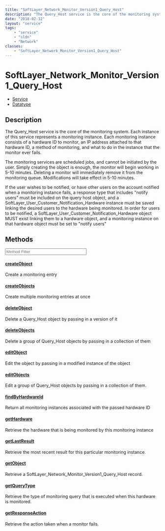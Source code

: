 ```yaml
---
title: "SoftLayer_Network_Monitor_Version1_Query_Host"
description: "The Query_Host service is the core of the monitoring system.  Each instance of this service represents a monitoring inst... "
date: "2018-02-12"
layout: "service"
tags:
    - "service"
    - "sldn"
    - "Network"
classes:
    - "SoftLayer_Network_Monitor_Version1_Query_Host"
---
```

# SoftLayer_Network_Monitor_Version1_Query_Host
<div id='service-datatype'>
    <ul id='sldn-reference-tabs'>
    <li id='service'> <a href='/reference/services/SoftLayer_Network_Monitor_Version1_Query_Host' >Service</a></li>    <li id='datatype'> <a href='/reference/datatypes/SoftLayer_Network_Monitor_Version1_Query_Host' >Datatype</a></li>
    </ul>
</div>

## Description


The Query_Host service is the core of the monitoring system.  Each instance of this service represents a monitoring instance.  Each monitoring instance consists of a hardware ID to monitor, an IP address attached to that hardware ID, a method of monitoring, and what to do in the instance that the monitor ever fails. 

The monitoring services are scheduled jobs, and cannot be initiated by the user.  Simply creating the object is enough, the monitor will begin working in 5-10 minutes.  Deleting a monitor will immediately remove it from the monitoring queue.  Modifications will take effect in 5-10 minutes. 

If the user wishes to be notified, or have other users on the account notified when a monitoring instance fails, a response type that includes "notify users" must be included on the query host object, and a SoftLayer_User_Customer_Notification_Hardware instance must be saved linking the desired users to the hardware being monitored.  In order for users to be notified, a SoftLayer_User_Customer_Notification_Hardware object MUST exist linking them to a hardware object, and a monitoring instance on that hardware object must be set to "notify users" 



        
<div id="properties" class="content service-content">

## Methods

<div class="view-filters">
    <div class="clearfix">
        <div class="search-input-box">
            <input placeholder="Method Filter" onkeyup="titleSearch(inputId='edit-combine', divId='method-div', elementClass='method-row')" 
                type="text" id="edit-combine" value="" size="30" maxlength="128" class="form-text">
        </div>
    </div>
</div>

<div id="method-div">

<div class="method-row">

#### [createObject](/reference/services/SoftLayer_Network_Monitor_Version1_Query_Host/createObject)
Create a monitoring entry

</div>

<div class="method-row">

#### [createObjects](/reference/services/SoftLayer_Network_Monitor_Version1_Query_Host/createObjects)
Create multiple monitoring entries at once

</div>

<div class="method-row">

#### [deleteObject](/reference/services/SoftLayer_Network_Monitor_Version1_Query_Host/deleteObject)
Delete a Query_Host object by passing in a version of it

</div>

<div class="method-row">

#### [deleteObjects](/reference/services/SoftLayer_Network_Monitor_Version1_Query_Host/deleteObjects)
Delete a group of Query_Host objects by passing in a collection of them

</div>

<div class="method-row">

#### [editObject](/reference/services/SoftLayer_Network_Monitor_Version1_Query_Host/editObject)
Edit the object by passing in a modified instance of the object

</div>

<div class="method-row">

#### [editObjects](/reference/services/SoftLayer_Network_Monitor_Version1_Query_Host/editObjects)
Edit a group of Query_Host objects by passing in a collection of them.

</div>

<div class="method-row">

#### [findByHardwareId](/reference/services/SoftLayer_Network_Monitor_Version1_Query_Host/findByHardwareId)
Return all monitoring instances associated with the passed hardware ID

</div>

<div class="method-row">

#### [getHardware](/reference/services/SoftLayer_Network_Monitor_Version1_Query_Host/getHardware)
Retrieve the hardware that is being monitored by this monitoring instance

</div>

<div class="method-row">

#### [getLastResult](/reference/services/SoftLayer_Network_Monitor_Version1_Query_Host/getLastResult)
Retrieve the most recent result for this particular monitoring instance.

</div>

<div class="method-row">

#### [getObject](/reference/services/SoftLayer_Network_Monitor_Version1_Query_Host/getObject)
Retrieve a SoftLayer_Network_Monitor_Version1_Query_Host record.

</div>

<div class="method-row">

#### [getQueryType](/reference/services/SoftLayer_Network_Monitor_Version1_Query_Host/getQueryType)
Retrieve the type of monitoring query that is executed when this hardware is monitored.

</div>

<div class="method-row">

#### [getResponseAction](/reference/services/SoftLayer_Network_Monitor_Version1_Query_Host/getResponseAction)
Retrieve the action taken when a monitor fails.

</div>
</div>

</div>

